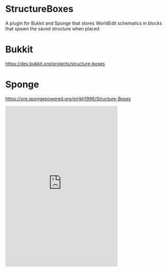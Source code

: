 # StructureBoxes
A plugin for Bukkit and Sponge that stores WorldEdit schematics in blocks that spawn the saved structure when placed

# Bukkit
https://dev.bukkit.org/projects/structure-boxes

# Sponge
https://ore.spongepowered.org/eirikh1996/Structure-Boxes

<iframe src="https://discordapp.com/widget?id=605699086309523467&theme=dark" width="350" height="500" allowtransparency="true" frameborder="0"></iframe>

